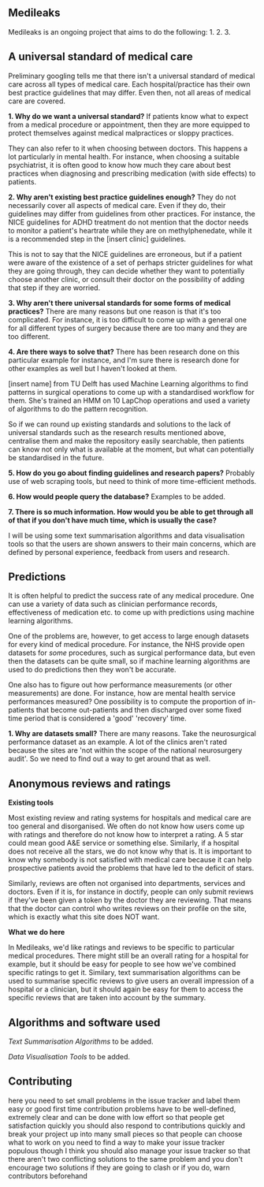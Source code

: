 Medileaks
---------

Medileaks is an ongoing project that aims to do the following: 
1. 
2. 
3. 

A universal standard of medical care 
----------

Preliminary googling tells me that there isn't a universal standard of medical care across all types of medical care. Each hospital/practice has their own best practice guidelines that may differ. Even then, not all areas of medical care are covered. 

**1. Why do we want a universal standard?**
If patients know what to expect from a medical procedure or appointment, then they are more equipped to protect themselves against medical malpractices or sloppy practices. 

They can also refer to it when choosing between doctors. This happens a lot particularly in mental health. For instance, when choosing a suitable psychiatrist, it is often good to know how much they care about best practices when diagnosing and prescribing medication (with side effects) to patients. 

**2. Why aren't existing best practice guidelines enough?**
They do not necessarily cover all aspects of medical care. Even if they do, their guidelines may differ from guidelines from other practices. For instance, the NICE guidelines for ADHD treatment do not mention that the doctor needs to monitor a patient's heartrate while they are on methylphenedate, while it is a recommended step in the [insert clinic] guidelines. 

This is not to say that the NICE guidelines are erroneous, but if a patient were aware of the existence of a set of perhaps stricter guidelines for what they are going through, they can decide whether they want to potentially choose another clinic, or consult their doctor on the possibility of adding that step if they are worried. 

**3. Why aren't there universal standards for some forms of medical practices?**
There are many reasons but one reason is that it's too complicated. For instance, it is too difficult to come up with a general one for all different types of surgery because there are too many and they are too different. 

**4. Are there ways to solve that?**
There has been research done on this particular example for instance, and I'm sure there is research done for other examples as well but I haven't looked at them. 

[insert name] from TU Delft has used Machine Learning algorithms to find patterns in surgical operations to come up with a standardised workflow for them. She's trained an HMM on 10 LapChop operations and used a variety of algorithms to do the pattern recognition. 

So if we can round up existing standards and solutions to the lack of universal standards such as the research results mentioned above, centralise them and make the repository easily searchable, then patients can know not only what is available at the moment, but what can potentially be standardised in the future. 

**5. How do you go about finding guidelines and research papers?**
Probably use of web scraping tools, but need to think of more time-efficient methods.

**6. How would people query the database?**
Examples to be added. 

**7. There is so much information. How would you be able to get through all of that if you don't have much time, which is usually the case?**

I will be using some text summarisation algorithms and data visualisation tools so that the users are shown answers to their main concerns, which are defined by personal experience, feedback from users and research.

Predictions
----------

It is often helpful to predict the success rate of any medical procedure. One can use a variety of data such as clinician performance records, effectiveness of medication etc. to come up with predictions using machine learning algorithms. 

One of the problems are, however, to get access to large enough datasets for every kind of medical procedure. For instance, the NHS provide open datasets for *some* procedures, such as surgical performance data, but even then the datasets can be quite small, so if machine learning algorithms are used to do predictions then they won't be accurate.  

One also has to figure out how performance measurements (or other measurements) are done. For instance, how are mental health service performances measured? One possibility is to compute the proportion of in-patients that become out-patients and then discharged over some fixed time period that is considered a 'good' 'recovery' time. 

**1. Why are datasets small?**
There are many reasons. Take the neurosurgical performance dataset as an example. A lot of the clinics aren't rated because the sites are 'not within the scope of the national neurosurgery audit'. So we need to find out a way to get around that as well. 

Anonymous reviews and ratings 
----------

**Existing tools**

Most existing review and rating systems for hospitals and medical care are too general and disorganised. We often do not know how users come up with ratings and therefore do not know how to interpret a rating. A 5 star could mean good A&E service or something else. Similarly, if a hospital does not receive all the stars, we do not know why that is. It is important to know why somebody is not satisfied with medical care because it can help prospective patients avoid the problems that have led to the deficit of stars. 

Similarly, reviews are often not organised into departments, services and doctors. Even if it is, for instance in doctify, people can only submit reviews if they've been given a token by the doctor they are reviewing. That means that the doctor can control who writes reviews on their profile on the site, which is exactly what this site does NOT want. 

**What we do here**

In Medileaks, we'd like ratings and reviews to be specific to particular medical procedures. There might still be an overall rating for a hospital for example, but it should be easy for people to see how we've combined specific ratings to get it. Similary, text summarisation algorithms can be used to summarise specific reviews to give users an overall impression of a hospital or a clinician, but it should again be easy for them to access the specific reviews that are taken into account by the summary. 

Algorithms and software used
----------

*Text Summarisation Algorithms*
to be added.

*Data Visualisation Tools*
to be added.

Contributing 
----------
here you need to set small problems in the issue tracker and label them easy or good first time contribution 
problems have to be well-defined, extremely clear and can be done with low effort so that people get satisfaction quickly
you should also respond to contributions quickly
and break your project up into many small pieces so that people can choose what to work on
you need to find a way to make your issue tracker populous though
I think you should also manage your issue tracker so that there aren't two conflicting solutions to the same problem and you don't encourage two solutions if they are going to clash 
or if you do, warn contributors beforehand




